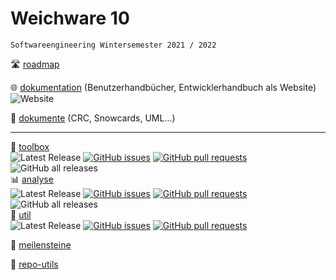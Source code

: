 # Weichware 10
`Softwareengineering Wintersemester 2021 / 2022`

🛣️ [roadmap](https://github.com/orgs/weichware10/projects/3)

🌐 [dokumentation](https://weichware10.github.io/dokumente/) (Benutzerhandbücher, Entwicklerhandbuch als Website)  
![Website](https://img.shields.io/website?up_message=dokumentation&url=https%3A%2F%2Fweichware10.github.io%2Fdokumente%2F)

📄 [dokumente](https://github.com/weichware10/dokumente) (CRC, Snowcards, UML...)

---

👀 [toolbox](https://github.com/weichware10/toolbox)  
![Latest Release](https://img.shields.io/github/v/release/weichware10/toolbox) [![GitHub issues](https://img.shields.io/github/issues-raw/weichware10/toolbox)](https://github.com/weichware10/toolbox/issues) [![GitHub pull requests](https://img.shields.io/github/issues-pr-raw/weichware10/toolbox)](https://github.com/weichware10/toolbox/pulls) ![GitHub all releases](https://img.shields.io/github/downloads/weichware10/toolbox/total)  
📊 [analyse](https://github.com/weichware10/analyse)  
![Latest Release](https://img.shields.io/github/v/release/weichware10/analyse) [![GitHub issues](https://img.shields.io/github/issues-raw/weichware10/analyse)](https://github.com/weichware10/analyse/issues) [![GitHub pull requests](https://img.shields.io/github/issues-pr-raw/weichware10/analyse)](https://github.com/weichware10/analyse/pulls) ![GitHub all releases](https://img.shields.io/github/downloads/weichware10/analyse/total)  
🧰 [util](https://github.com/weichware10/util)  
![Latest Release](https://img.shields.io/github/v/release/weichware10/util) [![GitHub issues](https://img.shields.io/github/issues-raw/weichware10/util)](https://github.com/weichware10/util/issues)  [![GitHub pull requests](https://img.shields.io/github/issues-pr-raw/weichware10/util)](https://github.com/weichware10/util/pulls) 

📆 [meilensteine](https://github.com/weichware10/meilensteine)  

📎 [repo-utils](https://github.com/weichware10/repo-utils)
